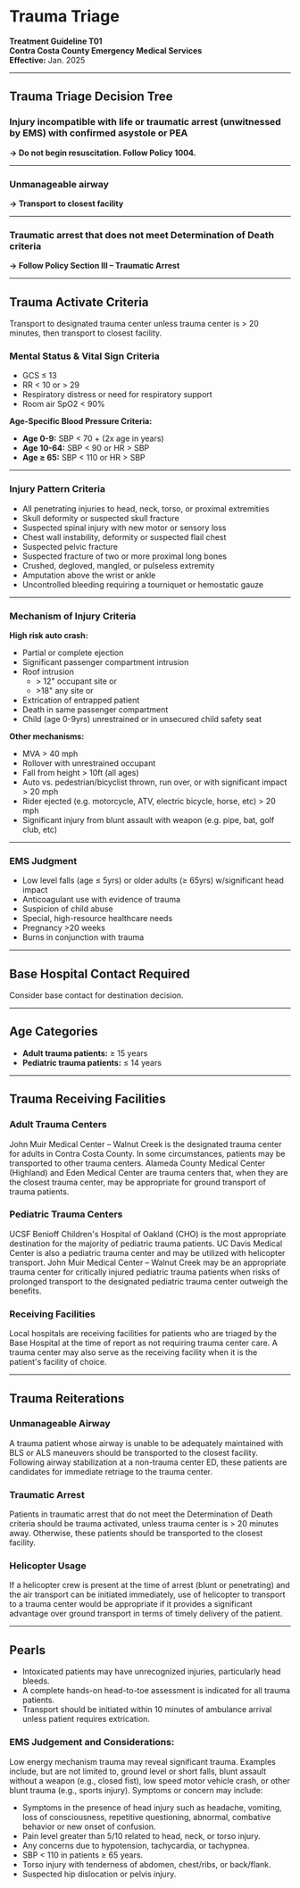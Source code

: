 # Trauma Triage

**Treatment Guideline T01**  
**Contra Costa County Emergency Medical Services**  
**Effective:** Jan. 2025

---

## Trauma Triage Decision Tree

### Injury incompatible with life or traumatic arrest (unwitnessed by EMS) with confirmed asystole or PEA

**→ Do not begin resuscitation. Follow Policy 1004.**

---

### Unmanageable airway

**→ Transport to closest facility**

---

### Traumatic arrest that does not meet Determination of Death criteria

**→ Follow Policy Section III – Traumatic Arrest**

---

## Trauma Activate Criteria

Transport to designated trauma center unless trauma center is > 20 minutes, then transport to closest facility.

### Mental Status & Vital Sign Criteria

- GCS ≤ 13
- RR < 10 or > 29
- Respiratory distress or need for respiratory support
- Room air SpO2 < 90%

**Age-Specific Blood Pressure Criteria:**
- **Age 0-9:** SBP < 70 + (2x age in years)
- **Age 10-64:** SBP < 90 or HR > SBP
- **Age ≥ 65:** SBP < 110 or HR > SBP

---

### Injury Pattern Criteria

- All penetrating injuries to head, neck, torso, or proximal extremities
- Skull deformity or suspected skull fracture
- Suspected spinal injury with new motor or sensory loss
- Chest wall instability, deformity or suspected flail chest
- Suspected pelvic fracture
- Suspected fracture of two or more proximal long bones
- Crushed, degloved, mangled, or pulseless extremity
- Amputation above the wrist or ankle
- Uncontrolled bleeding requiring a tourniquet or hemostatic gauze

---

### Mechanism of Injury Criteria

**High risk auto crash:**
- Partial or complete ejection
- Significant passenger compartment intrusion
- Roof intrusion
  - \> 12" occupant site or
  - \>18" any site or
- Extrication of entrapped patient
- Death in same passenger compartment
- Child (age 0-9yrs) unrestrained or in unsecured child safety seat

**Other mechanisms:**
- MVA > 40 mph
- Rollover with unrestrained occupant
- Fall from height > 10ft (all ages)
- Auto vs. pedestrian/bicyclist thrown, run over, or with significant impact > 20 mph
- Rider ejected (e.g. motorcycle, ATV, electric bicycle, horse, etc) > 20 mph
- Significant injury from blunt assault with weapon (e.g. pipe, bat, golf club, etc)

---

### EMS Judgment

- Low level falls (age ≤ 5yrs) or older adults (≥ 65yrs) w/significant head impact
- Anticoagulant use with evidence of trauma
- Suspicion of child abuse
- Special, high-resource healthcare needs
- Pregnancy >20 weeks
- Burns in conjunction with trauma

---

## Base Hospital Contact Required

Consider base contact for destination decision.

---

## Age Categories

- **Adult trauma patients:** ≥ 15 years
- **Pediatric trauma patients:** ≤ 14 years

---

## Trauma Receiving Facilities

### Adult Trauma Centers

John Muir Medical Center – Walnut Creek is the designated trauma center for adults in Contra Costa County. In some circumstances, patients may be transported to other trauma centers. Alameda County Medical Center (Highland) and Eden Medical Center are trauma centers that, when they are the closest trauma center, may be appropriate for ground transport of trauma patients.

### Pediatric Trauma Centers

UCSF Benioff Children's Hospital of Oakland (CHO) is the most appropriate destination for the majority of pediatric trauma patients. UC Davis Medical Center is also a pediatric trauma center and may be utilized with helicopter transport. John Muir Medical Center – Walnut Creek may be an appropriate trauma center for critically injured pediatric trauma patients when risks of prolonged transport to the designated pediatric trauma center outweigh the benefits.

### Receiving Facilities

Local hospitals are receiving facilities for patients who are triaged by the Base Hospital at the time of report as not requiring trauma center care. A trauma center may also serve as the receiving facility when it is the patient's facility of choice.

---

## Trauma Reiterations

### Unmanageable Airway

A trauma patient whose airway is unable to be adequately maintained with BLS or ALS maneuvers should be transported to the closest facility. Following airway stabilization at a non-trauma center ED, these patients are candidates for immediate retriage to the trauma center.

### Traumatic Arrest

Patients in traumatic arrest that do not meet the Determination of Death criteria should be trauma activated, unless trauma center is > 20 minutes away. Otherwise, these patients should be transported to the closest facility.

### Helicopter Usage

If a helicopter crew is present at the time of arrest (blunt or penetrating) and the air transport can be initiated immediately, use of helicopter to transport to a trauma center would be appropriate if it provides a significant advantage over ground transport in terms of timely delivery of the patient.

---

## Pearls

- Intoxicated patients may have unrecognized injuries, particularly head bleeds.
- A complete hands-on head-to-toe assessment is indicated for all trauma patients.
- Transport should be initiated within 10 minutes of ambulance arrival unless patient requires extrication.

### EMS Judgement and Considerations:

Low energy mechanism trauma may reveal significant trauma. Examples include, but are not limited to, ground level or short falls, blunt assault without a weapon (e.g., closed fist), low speed motor vehicle crash, or other blunt trauma (e.g., sports injury). Symptoms or concern may include:

- Symptoms in the presence of head injury such as headache, vomiting, loss of consciousness, repetitive questioning, abnormal, combative behavior or new onset of confusion.
- Pain level greater than 5/10 related to head, neck, or torso injury.
- Any concerns due to hypotension, tachycardia, or tachypnea.
- SBP < 110 in patients ≥ 65 years.
- Torso injury with tenderness of abdomen, chest/ribs, or back/flank.
- Suspected hip dislocation or pelvis injury.

